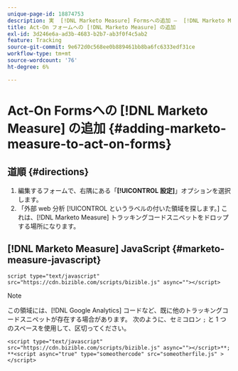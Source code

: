 ```yaml
---
unique-page-id: 18874753
description: 実  [!DNL Marketo Measure] Formsへの追加 –  [!DNL Marketo Measure]
title: Act-On フォームへの [!DNL Marketo Measure] の追加
exl-id: 3d246e6a-ad3b-4683-b2b7-ab3f0f4c5ab2
feature: Tracking
source-git-commit: 9e672d0c568ee0b889461bb8ba6fc6333edf31ce
workflow-type: tm+mt
source-wordcount: '76'
ht-degree: 6%

---
```


# Act-On Formsへの [!DNL Marketo Measure] の追加 {#adding-marketo-measure-to-act-on-forms}

## 道順 {#directions}

1. 編集するフォームで、右隅にある「**[!UICONTROL 設定]**」オプションを選択します。
1. 「外部 web 分析 [!UICONTROL  というラベルの付いた領域を探します。] これは、[!DNL Marketo Measure] トラッキングコードスニペットをドロップする場所になります。

## [!DNL Marketo Measure] JavaScript {#marketo-measure-javascript}

`script type="text/javascript" src="https://cdn.bizible.com/scripts/bizible.js" async=""></script>`

>[!NOTE]
>
>この領域には、[!DNL Google Analytics] コードなど、既に他のトラッキングコードスニペットが存在する場合があります。 次のように、セミコロン `;` と 1 つのスペースを使用して、区切ってください。
>
>`<script type="text/javascript" src="https://cdn.bizible.com/scripts/bizible.js" async=""></script>**; **<script async="true" type="someothercode" src="someotherfile.js" ></script>`
